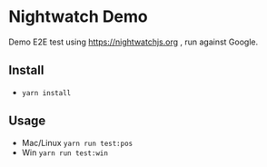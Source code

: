 # Nightwatch Demo

Demo E2E test using https://nightwatchjs.org , run against Google.

## Install

 * `yarn install`

## Usage

 * Mac/Linux `yarn run test:pos`
 * Win `yarn run test:win`
